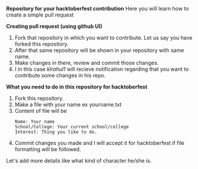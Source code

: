 **Repository for your hacktoberfest contribution**
Here you will learn how to create a simple pull request

**Creating pull request (using github UI)**
1. Fork that repository in which you want to contribute. Let us say you have forked this repository.
2. After that same repository will be shown in your repository with same name.
3. Make changes in there, review and commit those changes.
4. I in this case *klrahul1* will recieve notification regarding that you want to contribute some changes in his repo.

**What you need to do in this repository for hacktoberfest**
1. Fork this repository.
2. Make a file with your name ex yourname.txt
3. Content of file will be 
   ```
   Name: Your name
   School/College: Your current school/college
   Interest: Thing you like to do.
   ```
4. Commit changes you made and I will accept it for hacktoberfest if file formatting will be followed.

Let's add more details like what kind of character he/she is.
